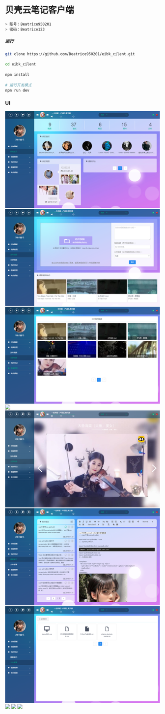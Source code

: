 # 贝壳云笔记客户端

``` bash
> 账号：Beatrice950201
> 密码：Beatrice123

```

##### 运行

``` bash
git clone https://github.com/Beatrice950201/eibk_cilent.git

cd eibk_cilent

npm install

# 运行开发模式
npm run dev

```
### UI

![](https://github.com/Beatrice950201/eibk_cilent/blob/master/static/img/DemoImg/1.png)
![](https://github.com/Beatrice950201/eibk_cilent/blob/master/static/img/DemoImg/2.png)
![](https://github.com/Beatrice950201/eibk_cilent/blob/master/static/img/DemoImg/3.png)
![](https://github.com/Beatrice950201/eibk_cilent/blob/master/static/img/DemoImg/4.png)
![](https://github.com/Beatrice950201/eibk_cilent/blob/master/static/img/DemoImg/5.png)
![](https://github.com/Beatrice950201/eibk_cilent/blob/master/static/img/DemoImg/6.png)
![](https://github.com/Beatrice950201/eibk_cilent/blob/master/static/img/DemoImg/7.png)
![](https://github.com/Beatrice950201/eibk_cilent/blob/master/static/img/DemoImg/8.png)
![](https://github.com/Beatrice950201/eibk_cilent/blob/master/static/img/DemoImg/9.png)
![](https://github.com/Beatrice950201/eibk_cilent/blob/master/static/img/DemoImg/10.png)

